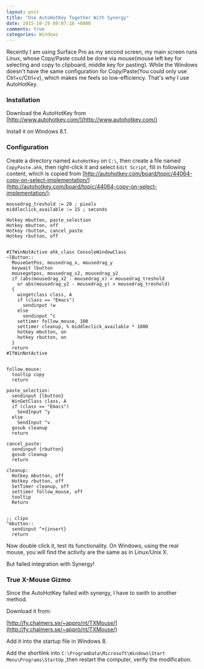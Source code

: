 ```yaml
---
layout: post
title: "Use AutoHotKey Together With Synergy"
date: 2015-10-29 09:07:18 +0800
comments: true
categories: Windows
---
```

Recently I am using Surface Pro as my second screen, my main screen runs Linux, whose
Copy/Paste could be done via mouse(mouse left key for selecting and copy to clipboard,
middle key for pasting). While the Windows doesn't have the same configuration for
Copy/Paste(You could only use Ctrl+c/Ctrl+v), which makes me feels so low-efficiency.
That's why I use AutoHotKey.     
### Installation
Download the AutoHotKey from    
[http://www.autohotkey.com/](http://www.autohotkey.com/)    

Install it on Windows 8.1.   

### Configuration
Create a directory named `AutoHotKey` on `C:\`, then create a file named
`CopyPaste.ahk`, then right-click it and select `Edit Script`, fill in following
content, which is copied from
[http://autohotkey.com/board/topic/44064-copy-on-select-implementation/](http://autohotkey.com/board/topic/44064-copy-on-select-implementation/):    

```
mousedrag_treshold := 20 ; pixels
middleclick_available := 15 ; seconds

Hotkey mbutton, paste_selection
Hotkey mbutton, off
Hotkey rbutton, cancel_paste
Hotkey rbutton, off
    
    
#IfWinNotActive ahk_class ConsoleWindowClass
~lButton::
  MouseGetPos, mousedrag_x, mousedrag_y
  keywait lbutton
  mousegetpos, mousedrag_x2, mousedrag_y2
  if (abs(mousedrag_x2 - mousedrag_x) > mousedrag_treshold
    or abs(mousedrag_y2 - mousedrag_y) > mousedrag_treshold)
  {
    wingetclass class, A
    if (class == "Emacs")
      sendinput !w
    else
      sendinput ^c
    settimer follow_mouse, 100
    settimer cleanup, % middleclick_available * 1000
    hotkey mbutton, on
    hotkey rbutton, on
  }
  return
#IfWinNotActive
  
  
follow_mouse:
  tooltip copy
  return
  
paste_selection:
  sendinput {lbutton}
  WinGetClass class, A
  if (class == "Emacs")
    SendInput ^y
  else
    SendInput ^v
  gosub cleanup
  return
  
cancel_paste:
  sendinput {rbutton}
  gosub cleanup
  return  
  
cleanup:
  Hotkey mbutton, off
  Hotkey rbutton, off
  SetTimer cleanup, off
  settimer follow_mouse, off
  tooltip
  Return
  
  
;; clipx
^mbutton::
  sendinput ^+{insert}
  return
```

Now double click it, test its functionality. On Windows, using the real mouse, you will
find the activity are the same as in Linux/Unix X.   

But failed integration with Synergy!    

### True X-Mouse Gizmo
Since the AutoHotKey failed with synergy, I have to swith to another method.     

Download it from:    

[http://fy.chalmers.se/~appro/nt/TXMouse/](http://fy.chalmers.se/~appro/nt/TXMouse/)    

Add it into the startup file in Windows 8.  

Add the shortlink into `C:\ProgramData\Microsoft\Windows\Start Menu\Programs\StartUp`
,then restart the computer, verify the modification.    
